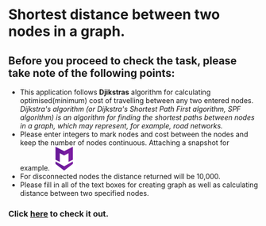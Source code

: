# Shortest distance between two nodes in a graph.
## Before you proceed to check the task, please take note of the following points:
* This application follows **Djikstras** algorithm for calculating optimised(minimum) cost of travelling between any two entered nodes.
    *Dijkstra's algorithm (or Dijkstra's Shortest Path First algorithm, SPF algorithm) is an algorithm for finding the shortest paths between nodes in a graph, which may represent, for example, road networks.*
* Please enter integers to mark nodes and cost between the nodes and keep the number of nodes continuous. Attaching a snapshot for example.
![alt text](https://github.com/adam-p/markdown-here/raw/master/src/common/images/icon48.png "Image 1")
* For disconnected nodes the distance returned will be 10,000.
* Please fill in all of the text boxes for creating graph as well as calculating distance between two specified nodes.
### Click [here](https://www.google.com) to check it out.
